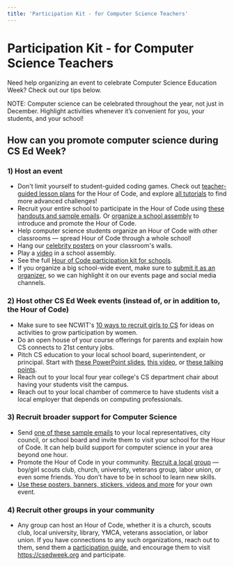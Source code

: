 ```yaml
---
title: 'Participation Kit - for Computer Science Teachers' 
---
```

# Participation Kit - for Computer Science Teachers

Need help organizing an event to celebrate Computer Science Education Week? Check out our tips below.

NOTE: Computer science can be celebrated throughout the year, not just in December. Highlight activities whenever it’s convenient for you, your students, and your school!

## How can you promote computer science during CS Ed Week?

### 1) Host an event

- Don't limit yourself to student-guided coding games. Check out [teacher-guided lesson plans](https://csedweek.org/learn?activity_type=lesson-plan) for the Hour of Code, and explore [all tutorials](/learn) to find more advanced challenges!
- Recruit your entire school to participate in the Hour of Code using [these handouts and sample emails](https://hourofcode.com/promote/resources). Or [organize a school assembly](https://hourofcode.com/how-to/events) to introduce and promote the Hour of Code.
- Help computer science students organize an Hour of Code with other classrooms &mdash; spread Hour of Code through a whole school!
- Hang our [celebrity posters](https://hourofcode.com/promote/resources#posters) on your classroom's walls.
- Play a [video](https://code.org/educate/inspire) in a school assembly. 
- See the full [Hour of Code participation kit for schools](https://hourofcode.com/how-to/events).
- If you organize a big school-wide event, make sure to [submit it as an organizer](https://hourofcode.com), so we can highlight it on our events page and social media channels.

### 2) Host other CS Ed Week events (instead of, or in addition to, the Hour of Code)

- Make sure to see NCWIT's [10 ways to recruit girls to CS](https://www.ncwit.org/resources/top-10-ways-recruiting-high-school-women-your-computing-classes/top-10-ways-recruiting) for ideas on activities to grow participation by women.
- Do an open house of your course offerings for parents and explain how CS connects to 21st century jobs.
- Pitch CS education to your local school board, superintendent, or principal. Start with [these PowerPoint slides](/files/CS-pitch-basic-stats.pptx), [this video](https://www.youtube.com/watch?v=MwLXrN0Yguk&feature=c4-overview-vl&list=PLzdnOPI1iJNe1WmdkMG-Ca8cLQpdEAL7Q), or [these talking points](https://www.ncwit.org/resources/moving-beyond-computer-literacy-why-schools-should-teach-computer-science).
- Reach out to your local four year college's CS department chair about having your students visit the campus.
- Reach out to your local chamber of commerce to have students visit a local employer that depends on computing professionals.

### 3) Recruit broader support for Computer Science

- Send [one of these sample emails](https://hourofcode.com/promote/resources#sample-emails) to your local representatives, city council, or school board and invite them to visit your school for the Hour of Code. It can help build support for computer science in your area beyond one hour.
- Promote the Hour of Code in your community. [Recruit a local group](https://hourofcode.com/promote/resources#sample-emails) &mdash; boy/girl scouts club, church, university, veterans group, labor union, or even some friends. You don't have to be in school to learn new skills. 
- [Use these posters, banners, stickers, videos and more](https://hourofcode.com/promote/resources) for your own event.


### 4) Recruit other groups in your community

- Any group can host an Hour of Code, whether it is a church, scouts club, local university, library, YMCA, veterans association, or labor union. If you have connections to any such organizations, reach out to them, send them a [participation guide](https://hourofcode.com/promote/resources), and encourage them to visit <https://csedweek.org> and participate.

